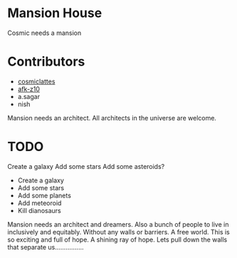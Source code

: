 # Mansion House

Cosmic needs a mansion

# Contributors
- [cosmiclattes](https://github.com/cosmiclattes)
- [afk-z10](https://github.com/afk-z10)
- a.sagar
- nish

Mansion needs an architect. All architects in the universe are welcome.  

# TODO
Create a galaxy
Add some stars
Add some asteroids?
- Create a galaxy
- Add some stars
- Add some planets
- Add meteoroid
- Kill dianosaurs


Mansion needs an architect and dreamers. Also a bunch of people to live in inclusively and equitably. Without any walls or barriers. A free world. This is so exciting and full of hope. A shining ray of hope. Lets pull down the walls that separate us................

